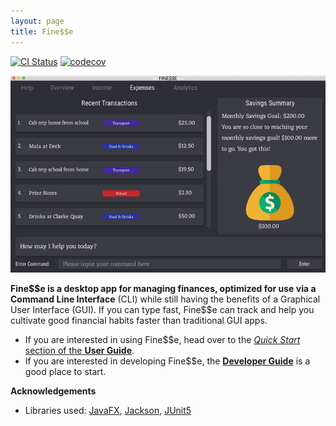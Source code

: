 ```yaml
---
layout: page
title: Fine$$e
---
```


[![CI Status](https://github.com/AY2021S1-CS2103T-W16-3/tp/workflows/Java%20CI/badge.svg)](https://github.com/AY2021S1-CS2103T-W16-3/tp/actions)
[![codecov](https://codecov.io/gh/AY2021S1-CS2103T-W16-3/tp/branch/master/graph/badge.svg)](https://codecov.io/gh/AY2021S1-CS2103T-W16-3/tp)

![Ui](images/Ui.png)

**Fine$$e is a desktop app for managing finances, optimized for use via a Command Line Interface** (CLI) while still having the benefits of a Graphical User Interface (GUI). If you can type fast, Fine\$\$e can track and help you cultivate good financial habits faster than traditional GUI apps.

* If you are interested in using Fine$$e, head over to the [_Quick Start_ section of the **User Guide**](UserGuide.html#quick-start).
* If you are interested in developing Fine$$e, the [**Developer Guide**](DeveloperGuide.html) is a good place to start.


**Acknowledgements**

* Libraries used: [JavaFX](https://openjfx.io/), [Jackson](https://github.com/FasterXML/jackson), [JUnit5](https://github.com/junit-team/junit5)
